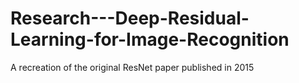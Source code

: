 # Research---Deep-Residual-Learning-for-Image-Recognition
A recreation of the original ResNet paper published in 2015
